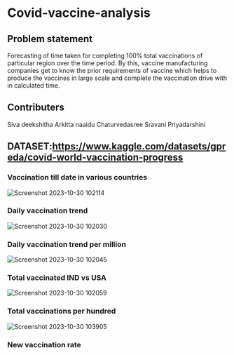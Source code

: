 # Covid-vaccine-analysis
## Problem statement
Forecasting of time taken for completing 100% total vaccinations of particular region over the time period.
By this, vaccine manufacturing companies get to know the prior requirements of vaccine which helps to produce the vaccines in large scale and complete the vaccination drive with in calculated time.
## Contributers
Siva deekshitha
Arkitta naaidu
Chaturvedasree
Sravani
Priyadarshini
## DATASET:https://www.kaggle.com/datasets/gpreda/covid-world-vaccination-progress
### Vaccination till date in various countries
![Screenshot 2023-10-30 102114](https://github.com/Deeks2823/Covid-vaccine-analysis/assets/140941979/f024108e-9e9b-49dc-bde8-cd384d1e912e)
### Daily vaccination trend
![Screenshot 2023-10-30 102030](https://github.com/Deeks2823/Covid-vaccine-analysis/assets/140941979/8c42ace5-dcda-4e78-8120-80efcbb99bdf)
### Daily vaccination trend per million
![Screenshot 2023-10-30 102045](https://github.com/Deeks2823/Covid-vaccine-analysis/assets/140941979/0665920f-f4da-4cc9-a8d8-52d683af1dba)
### Total vaccinated IND vs USA
![Screenshot 2023-10-30 102059](https://github.com/Deeks2823/Covid-vaccine-analysis/assets/140941979/9e4969d5-3d1d-4d6d-80ac-fcbfb999f312)
### Total vaccinations per hundred
![Screenshot 2023-10-30 103905](https://github.com/Deeks2823/Covid-vaccine-analysis/assets/140941979/3f66da90-d61a-47c7-b656-5d78c3c44fa9)
### New vaccination rate
